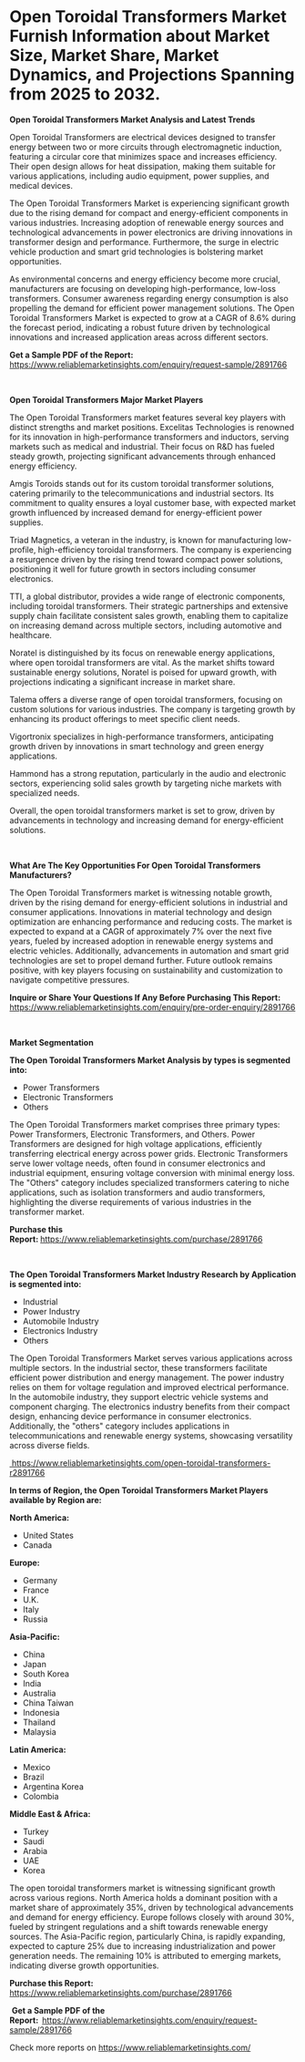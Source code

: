 <p><h1>Open Toroidal Transformers Market Furnish Information about Market Size, Market Share, Market Dynamics, and Projections Spanning from 2025 to 2032.</h1></p><p><strong>Open Toroidal Transformers Market Analysis and Latest Trends</strong></p>
<p><p>Open Toroidal Transformers are electrical devices designed to transfer energy between two or more circuits through electromagnetic induction, featuring a circular core that minimizes space and increases efficiency. Their open design allows for heat dissipation, making them suitable for various applications, including audio equipment, power supplies, and medical devices. </p><p>The Open Toroidal Transformers Market is experiencing significant growth due to the rising demand for compact and energy-efficient components in various industries. Increasing adoption of renewable energy sources and technological advancements in power electronics are driving innovations in transformer design and performance. Furthermore, the surge in electric vehicle production and smart grid technologies is bolstering market opportunities. </p><p>As environmental concerns and energy efficiency become more crucial, manufacturers are focusing on developing high-performance, low-loss transformers. Consumer awareness regarding energy consumption is also propelling the demand for efficient power management solutions. The Open Toroidal Transformers Market is expected to grow at a CAGR of 8.6% during the forecast period, indicating a robust future driven by technological innovations and increased application areas across different sectors.</p></p>
<p><strong>Get a Sample PDF of the Report:&nbsp;</strong> <a href="https://www.reliablemarketinsights.com/enquiry/request-sample/2891766?utm_campaign=3196&utm_medium=2&utm_source=Github&utm_content=ia&utm_term=14032025&utm_id=open-toroidal-transformers">https://www.reliablemarketinsights.com/enquiry/request-sample/2891766</a></p>
<p>&nbsp;</p>
<p><strong>Open Toroidal Transformers Major Market Players</strong></p>
<p><p>The Open Toroidal Transformers market features several key players with distinct strengths and market positions. Excelitas Technologies is renowned for its innovation in high-performance transformers and inductors, serving markets such as medical and industrial. Their focus on R&D has fueled steady growth, projecting significant advancements through enhanced energy efficiency.</p><p>Amgis Toroids stands out for its custom toroidal transformer solutions, catering primarily to the telecommunications and industrial sectors. Its commitment to quality ensures a loyal customer base, with expected market growth influenced by increased demand for energy-efficient power supplies.</p><p>Triad Magnetics, a veteran in the industry, is known for manufacturing low-profile, high-efficiency toroidal transformers. The company is experiencing a resurgence driven by the rising trend toward compact power solutions, positioning it well for future growth in sectors including consumer electronics.</p><p>TTI, a global distributor, provides a wide range of electronic components, including toroidal transformers. Their strategic partnerships and extensive supply chain facilitate consistent sales growth, enabling them to capitalize on increasing demand across multiple sectors, including automotive and healthcare.</p><p>Noratel is distinguished by its focus on renewable energy applications, where open toroidal transformers are vital. As the market shifts toward sustainable energy solutions, Noratel is poised for upward growth, with projections indicating a significant increase in market share.</p><p>Talema offers a diverse range of open toroidal transformers, focusing on custom solutions for various industries. The company is targeting growth by enhancing its product offerings to meet specific client needs.</p><p>Vigortronix specializes in high-performance transformers, anticipating growth driven by innovations in smart technology and green energy applications.</p><p>Hammond has a strong reputation, particularly in the audio and electronic sectors, experiencing solid sales growth by targeting niche markets with specialized needs.</p><p>Overall, the open toroidal transformers market is set to grow, driven by advancements in technology and increasing demand for energy-efficient solutions.</p></p>
<p>&nbsp;</p>
<p><strong>What Are The Key Opportunities For Open Toroidal Transformers Manufacturers?</strong></p>
<p><p>The Open Toroidal Transformers market is witnessing notable growth, driven by the rising demand for energy-efficient solutions in industrial and consumer applications. Innovations in material technology and design optimization are enhancing performance and reducing costs. The market is expected to expand at a CAGR of approximately 7% over the next five years, fueled by increased adoption in renewable energy systems and electric vehicles. Additionally, advancements in automation and smart grid technologies are set to propel demand further. Future outlook remains positive, with key players focusing on sustainability and customization to navigate competitive pressures.</p></p>
<p><strong>Inquire or Share Your Questions If Any Before Purchasing This Report:</strong> <a href="https://www.reliablemarketinsights.com/enquiry/pre-order-enquiry/2891766?utm_campaign=3196&utm_medium=2&utm_source=Github&utm_content=ia&utm_term=14032025&utm_id=open-toroidal-transformers">https://www.reliablemarketinsights.com/enquiry/pre-order-enquiry/2891766</a></p>
<p>&nbsp;</p>
<p><strong>Market Segmentation</strong></p>
<p><strong>The Open Toroidal Transformers Market Analysis by types is segmented into:</strong></p>
<p><ul><li> Power Transformers</li><li>Electronic Transformers</li><li>Others </li></ul></p>
<p><p>The Open Toroidal Transformers market comprises three primary types: Power Transformers, Electronic Transformers, and Others. Power Transformers are designed for high voltage applications, efficiently transferring electrical energy across power grids. Electronic Transformers serve lower voltage needs, often found in consumer electronics and industrial equipment, ensuring voltage conversion with minimal energy loss. The "Others" category includes specialized transformers catering to niche applications, such as isolation transformers and audio transformers, highlighting the diverse requirements of various industries in the transformer market.</p></p>
<p><strong>Purchase this Report:&nbsp;</strong><a href="https://www.reliablemarketinsights.com/purchase/2891766?utm_campaign=3196&utm_medium=2&utm_source=Github&utm_content=ia&utm_term=14032025&utm_id=open-toroidal-transformers">https://www.reliablemarketinsights.com/purchase/2891766</a></p>
<p>&nbsp;</p>
<p><strong>The Open Toroidal Transformers Market Industry Research by Application is segmented into:</strong></p>
<p><ul><li> Industrial</li><li>Power Industry</li><li>Automobile Industry</li><li>Electronics Industry</li><li>Others </li></ul></p>
<p><p>The Open Toroidal Transformers Market serves various applications across multiple sectors. In the industrial sector, these transformers facilitate efficient power distribution and energy management. The power industry relies on them for voltage regulation and improved electrical performance. In the automobile industry, they support electric vehicle systems and component charging. The electronics industry benefits from their compact design, enhancing device performance in consumer electronics. Additionally, the "others" category includes applications in telecommunications and renewable energy systems, showcasing versatility across diverse fields.</p></p>
<p><a href="https://www.reliablemarketinsights.com/open-toroidal-transformers-r2891766?utm_campaign=3196&utm_medium=2&utm_source=Github&utm_content=ia&utm_term=14032025&utm_id=open-toroidal-transformers">&nbsp;https://www.reliablemarketinsights.com/open-toroidal-transformers-r2891766</a></p>
<p><strong>In terms of Region, the Open Toroidal Transformers Market Players available by Region are:</strong></p>
<p>
    <p> <strong> North America: </strong>
        <ul>
            <li>United States</li>
            <li>Canada</li>
        </ul>
        </p> 
    <p> <strong> Europe: </strong>
        <ul>
            <li>Germany</li>
            <li>France</li>
            <li>U.K.</li>
            <li>Italy</li>
            <li>Russia</li>
        </ul>
        </p> 
    <p> <strong> Asia-Pacific: </strong>
        <ul>
            <li>China</li>
            <li>Japan</li>
            <li>South Korea</li>
            <li>India</li>
            <li>Australia</li>
            <li>China Taiwan</li>
            <li>Indonesia</li>
            <li>Thailand</li>
            <li>Malaysia</li>
        </ul>
        </p> 
    <p> <strong> Latin America: </strong>
        <ul>
            <li>Mexico</li>
            <li>Brazil</li>
            <li>Argentina Korea</li>
            <li>Colombia</li>
        </ul>
        </p> 
    <p> <strong> Middle East & Africa: </strong>
        <ul>
            <li>Turkey</li>
            <li>Saudi</li>
            <li>Arabia</li>
            <li>UAE</li>
            <li>Korea</li>
        </ul>
    </p>
    </p>
<p><p>The open toroidal transformers market is witnessing significant growth across various regions. North America holds a dominant position with a market share of approximately 35%, driven by technological advancements and demand for energy efficiency. Europe follows closely with around 30%, fueled by stringent regulations and a shift towards renewable energy sources. The Asia-Pacific region, particularly China, is rapidly expanding, expected to capture 25% due to increasing industrialization and power generation needs. The remaining 10% is attributed to emerging markets, indicating diverse growth opportunities.</p></p>
<p><strong>Purchase this Report: </strong><a href="https://www.reliablemarketinsights.com/purchase/2891766?utm_campaign=3196&utm_medium=2&utm_source=Github&utm_content=ia&utm_term=14032025&utm_id=open-toroidal-transformers">https://www.reliablemarketinsights.com/purchase/2891766</a></p>
<p>&nbsp;<strong>Get a Sample PDF of the Report:&nbsp;&nbsp;</strong><a href="https://www.reliablemarketinsights.com/enquiry/request-sample/2891766?utm_campaign=3196&utm_medium=2&utm_source=Github&utm_content=ia&utm_term=14032025&utm_id=open-toroidal-transformers">https://www.reliablemarketinsights.com/enquiry/request-sample/2891766</a></p>
<p><strong></strong></p>
<p>Check more reports on <a href="https://www.reliablemarketinsights.com/?utm_campaign=3196&utm_medium=2&utm_source=Github&utm_content=ia&utm_term=14032025&utm_id=open-toroidal-transformers">https://www.reliablemarketinsights.com/</a></p>